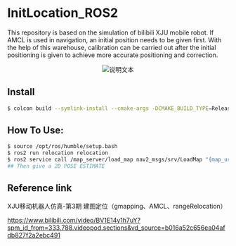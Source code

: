 # InitLocation_ROS2

This repository is based on the simulation of bilibili XJU mobile robot. If AMCL is used in navigation, an initial position needs to be given first. With the help of this warehouse, calibration can be carried out after the initial positioning is given to achieve more accurate positioning and correction.

<p align="center">
  <img src="readme_source/readme1.gif" alt="说明文本">
</p>

## Install
```bash
$ colcon build --symlink-install --cmake-args -DCMAKE_BUILD_TYPE=Release
```

## How To Use:
```bash
$ source /opt/ros/humble/setup.bash
$ ros2 run relocation relocation
$ ros2 service call /map_server/load_map nav2_msgs/srv/LoadMap "{map_url: '/home/yuan/fishbot/src/fishbot_navigation2/maps/map.yaml'}"
## Then give a 2D POSE ESTIMATE
```

## Reference link

XJU移动机器人仿真-第3期 建图定位（gmapping、AMCL、rangeRelocation）

https://www.bilibili.com/video/BV1E14y1h7uY?spm_id_from=333.788.videopod.sections&vd_source=b016a52c656ea04afdb827f2a2ebc491
